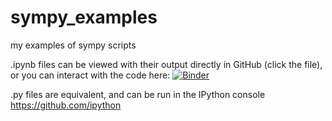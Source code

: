 # sympy_examples
my examples of sympy scripts

.ipynb files can be viewed with their output directly in GitHub (click the file), or you can interact with the code here: [![Binder](https://mybinder.org/badge_logo.svg)](https://mybinder.org/v2/gh/hezy/sympy_examples/master)

.py files are equivalent, and can be run in the IPython console https://github.com/ipython
